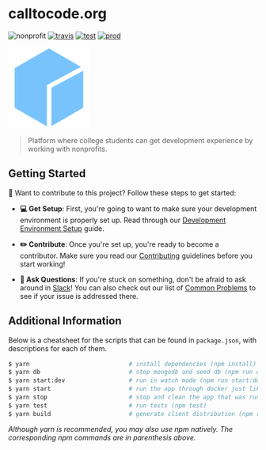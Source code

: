 # calltocode.org

![nonprofit][nonprofit]
[![travis][travis]][travis-url]
[![test][test]][test-url]
[![prod][prod]][prod-url]

![logo][logo]

> Platform where college students can get development experience by working with nonprofits.

## Getting Started

👋 Want to contribute to this project? Follow these steps to get started:

- **💻 Get Setup**: First, you're going to want to make sure your development environment is properly set up. Read through our [Development Environment Setup](docs/DEVELOPER.md) guide.

- **✏️ Contribute**: Once you're set up, you're ready to become a contributor. Make sure you read our [Contributing](docs/CONTRIBUTING.md) guidelines before you start working!

- **🙋 Ask Questions**: If you're stuck on something, don't be afraid to ask around in [Slack](http://join-our-slack.code4socialgood.org/)! You can also check out our list of [Common Problems](docs/PROBLEMS.md) to see if your issue is addressed there.

## Additional Information

Below is a cheatsheet for the scripts that can be found in `package.json`, with descriptions for each of them.

```bash
$ yarn                            # install dependencies (npm install)
$ yarn db                         # stop mongodb and seed db (npm run db)
$ yarn start:dev                  # run in watch mode (npm run start:dev)
$ yarn start                      # run the app through docker just like the test environment (npm start)
$ yarn stop                       # stop and clean the app that was running through docker (npm stop)
$ yarn test                       # run tests (npm test)
$ yarn build                      # generate client distribution (npm run build)
```
*Although yarn is recommended, you may also use npm natively. The corresponding npm commands are in parenthesis above.*

[nonprofit]: https://img.shields.io/badge/project-nonprofit-ff69b4.svg

[travis]: https://travis-ci.org/CodeForSocialGood/calltocode.org.svg
[travis-url]: https://travis-ci.org/CodeForSocialGood/calltocode.org

[test]: https://img.shields.io/badge/test-test.calltocode.org-orange.svg
[test-url]: http://test.calltocode.org/

[prod]: https://img.shields.io/badge/prod-calltocode.org-orange.svg
[prod-url]: http://calltocode.org/

[logo]: /docs/media/logo.png
